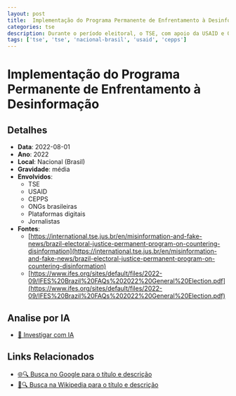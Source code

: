 ```yaml
---
layout: post
title:  Implementação do Programa Permanente de Enfrentamento à Desinformação
categories: tse
description: Durante o período eleitoral, o TSE, com apoio da USAID e ONGs locais (beneficiadas com recursos internacionais), estruturou campanhas de combate à desinformação e treinamento de servidores e públicos-alvo. Foram realizados acordos de cooperação técnico-institucional, incluindo produção de material educativo e envolvimento de plataformas digitais.
tags: ['tse', 'tse', 'nacional-brasil', 'usaid', 'cepps']
---
```


# Implementação do Programa Permanente de Enfrentamento à Desinformação

## Detalhes
- **Data**: 2022-08-01
- **Ano**: 2022
- **Local**: Nacional (Brasil)
- **Gravidade**: média
- **Envolvidos**:
  - TSE
  - USAID
  - CEPPS
  - ONGs brasileiras
  - Plataformas digitais
  - Jornalistas
- **Fontes**:
  - [https://international.tse.jus.br/en/misinformation-and-fake-news/brazil-electoral-justice-permanent-program-on-countering-disinformation](https://international.tse.jus.br/en/misinformation-and-fake-news/brazil-electoral-justice-permanent-program-on-countering-disinformation)
  - [https://www.ifes.org/sites/default/files/2022-09/IFES%20Brazil%20FAQs%202022%20General%20Election.pdf](https://www.ifes.org/sites/default/files/2022-09/IFES%20Brazil%20FAQs%202022%20General%20Election.pdf)

## Analise por IA
- [🤖 Investigar com IA](https://www.perplexity.ai/search?q=%22Alexandre%20de%20Moraes%22%20Implementa%C3%A7%C3%A3o%20do%20Programa%20Permanente%20de%20Enfrentamento%20%C3%A0%20Desinforma%C3%A7%C3%A3o%20Durante%20o%20per%C3%ADodo%20eleitoral%2C%20o%20TSE%2C%20com%20apoio%20da%20USAID%20e%20ONGs%20locais%20%28beneficiadas%20com%20recursos%20internacionais%29%2C%20estruturou%20campanhas%20de%20combate%20%C3%A0%20desinforma%C3%A7%C3%A3o%20e%20treinamento%20de%20servidores%20e%20p%C3%BAblicos-alvo.%20Foram%20realizados%20acordos%20de%20coopera%C3%A7%C3%A3o%20t%C3%A9cnico-institucional%2C%20incluindo%20produ%C3%A7%C3%A3o%20de%20material%20educativo%20e%20envolvimento%20de%20plataformas%20digitais.%20Nacional%20%28Brasil%29%202022)

## Links Relacionados
- [🌐🔍 Busca no Google para o título e descrição](https://www.google.com/search?q=%22Alexandre%20de%20Moraes%22%20Implementa%C3%A7%C3%A3o%20do%20Programa%20Permanente%20de%20Enfrentamento%20%C3%A0%20Desinforma%C3%A7%C3%A3o%20Durante%20o%20per%C3%ADodo%20eleitoral%2C%20o%20TSE%2C%20com%20apoio%20da%20USAID%20e%20ONGs%20locais%20%28beneficiadas%20com%20recursos%20internacionais%29%2C%20estruturou%20campanhas%20de%20combate%20%C3%A0%20desinforma%C3%A7%C3%A3o%20e%20treinamento%20de%20servidores%20e%20p%C3%BAblicos-alvo.%20Foram%20realizados%20acordos%20de%20coopera%C3%A7%C3%A3o%20t%C3%A9cnico-institucional%2C%20incluindo%20produ%C3%A7%C3%A3o%20de%20material%20educativo%20e%20envolvimento%20de%20plataformas%20digitais.%20Nacional%20%28Brasil%29%202022)
- [📖🔍 Busca na Wikipedia para o título e descrição](https://pt.wikipedia.org/w/index.php?search=%22Alexandre%20de%20Moraes%22%20Implementa%C3%A7%C3%A3o%20do%20Programa%20Permanente%20de%20Enfrentamento%20%C3%A0%20Desinforma%C3%A7%C3%A3o%20Durante%20o%20per%C3%ADodo%20eleitoral%2C%20o%20TSE%2C%20com%20apoio%20da%20USAID%20e%20ONGs%20locais%20%28beneficiadas%20com%20recursos%20internacionais%29%2C%20estruturou%20campanhas%20de%20combate%20%C3%A0%20desinforma%C3%A7%C3%A3o%20e%20treinamento%20de%20servidores%20e%20p%C3%BAblicos-alvo.%20Foram%20realizados%20acordos%20de%20coopera%C3%A7%C3%A3o%20t%C3%A9cnico-institucional%2C%20incluindo%20produ%C3%A7%C3%A3o%20de%20material%20educativo%20e%20envolvimento%20de%20plataformas%20digitais.%20Nacional%20%28Brasil%29%202022)

